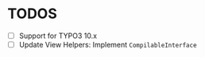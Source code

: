 TODOS
=====

- [ ] Support for TYPO3 10.x
- [ ] Update View Helpers: Implement `CompilableInterface`
